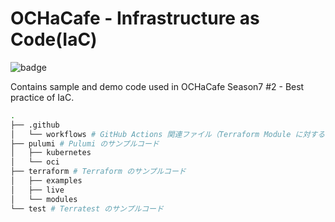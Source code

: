 # OCHaCafe - Infrastructure as Code(IaC)

![badge](https://github.com/shukawam/ochacafe-iac/actions/workflows/terraform-module-test.yaml/badge.svg)

Contains sample and demo code used in OCHaCafe Season7 #2 - Best practice of IaC.

```bash
.
├── .github
│   └── workflows # GitHub Actions 関連ファイル（Terraform Module に対する自動テスト）
├── pulumi # Pulumi のサンプルコード
│   ├── kubernetes
│   └── oci
├── terraform # Terraform のサンプルコード
│   ├── examples
│   ├── live
│   └── modules
└── test # Terratest のサンプルコード
```
